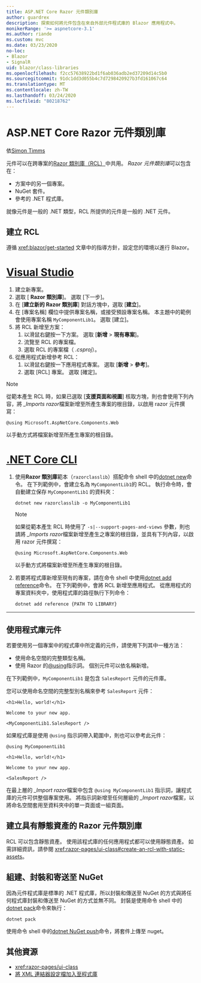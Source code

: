 ```yaml
---
title: ASP.NET Core Razor 元件類別庫
author: guardrex
description: 探索如何將元件包含在來自外部元件程式庫的 Blazor 應用程式中。
monikerRange: '>= aspnetcore-3.1'
ms.author: riande
ms.custom: mvc
ms.date: 03/23/2020
no-loc:
- Blazor
- SignalR
uid: blazor/class-libraries
ms.openlocfilehash: f2cc57638922bd1f6ab036adb2ed37209d14c5b0
ms.sourcegitcommit: 91dc1dd3d055b4c7d7298420927b3fd161067c64
ms.translationtype: MT
ms.contentlocale: zh-TW
ms.lasthandoff: 03/24/2020
ms.locfileid: "80218762"
---
```

# <a name="aspnet-core-razor-components-class-libraries"></a>ASP.NET Core Razor 元件類別庫

依[Simon Timms](https://github.com/stimms)

元件可以在跨專案的[Razor 類別庫（RCL）](xref:razor-pages/ui-class)中共用。 *Razor 元件類別庫*可以包含在：

* 方案中的另一個專案。
* NuGet 套件。
* 參考的 .NET 程式庫。

就像元件是一般的 .NET 類型，RCL 所提供的元件是一般的 .NET 元件。

## <a name="create-an-rcl"></a>建立 RCL

遵循 <xref:blazor/get-started> 文章中的指導方針，設定您的環境以進行 Blazor。

# <a name="visual-studio"></a>[Visual Studio](#tab/visual-studio)

1. 建立新專案。
1. 選取 [ **Razor 類別庫**]。 選取 [下一步]。
1. 在 [**建立新的 Razor 類別庫**] 對話方塊中，選取 [**建立**]。
1. 在 [專案名稱] 欄位中提供專案名稱，或接受預設專案名稱。 本主題中的範例會使用專案名稱 `MyComponentLib1`。 選取 [建立]。
1. 將 RCL 新增至方案：
   1. 以滑鼠右鍵按一下方案。 選取 [**新增** > **現有專案**]。
   1. 流覽至 RCL 的專案檔。
   1. 選取 RCL 的專案檔（ *.csproj*）。
1. 從應用程式新增參考 RCL：
   1. 以滑鼠右鍵按一下應用程式專案。 選取 [**新增** > **參考**]。
   1. 選取 [RCL] 專案。 選取 [確定]。

> [!NOTE]
> 從範本產生 RCL 時，如果已選取 [**支援頁面和視圖**] 核取方塊，則也會使用下列內容，將 *_Imports razor*檔案新增至所產生專案的根目錄，以啟用 razor 元件撰寫：
>
> ```razor
> @using Microsoft.AspNetCore.Components.Web
> ```
>
> 以手動方式將檔案新增至所產生專案的根目錄。

# <a name="net-core-cli"></a>[.NET Core CLI](#tab/netcore-cli)

1. 使用**Razor 類別庫**範本（`razorclasslib`）搭配命令 shell 中的[dotnet new](/dotnet/core/tools/dotnet-new)命令。 在下列範例中，會建立名為 `MyComponentLib1`的 RCL。 執行命令時，會自動建立保存 `MyComponentLib1` 的資料夾：

   ```dotnetcli
   dotnet new razorclasslib -o MyComponentLib1
   ```

   > [!NOTE]
   > 如果從範本產生 RCL 時使用了 `-s|--support-pages-and-views` 參數，則也請將 *_Imports razor*檔案新增至產生之專案的根目錄，並具有下列內容，以啟用 razor 元件撰寫：
   >
   > ```razor
   > @using Microsoft.AspNetCore.Components.Web
   > ```
   >
   > 以手動方式將檔案新增至所產生專案的根目錄。

1. 若要將程式庫新增至現有的專案，請在命令 shell 中使用[dotnet add reference](/dotnet/core/tools/dotnet-add-reference)命令。 在下列範例中，會將 RCL 新增至應用程式。 從應用程式的專案資料夾中，使用程式庫的路徑執行下列命令：

   ```dotnetcli
   dotnet add reference {PATH TO LIBRARY}
   ```

---

## <a name="consume-a-library-component"></a>使用程式庫元件

若要使用另一個專案中的程式庫中所定義的元件，請使用下列其中一種方法：

* 使用命名空間的完整類型名稱。
* 使用 Razor 的[\@using](xref:mvc/views/razor#using)指示詞。 個別元件可以依名稱新增。

在下列範例中，`MyComponentLib1` 是包含 `SalesReport` 元件的元件庫。

您可以使用命名空間的完整型別名稱來參考 `SalesReport` 元件：

```razor
<h1>Hello, world!</h1>

Welcome to your new app.

<MyComponentLib1.SalesReport />
```

如果程式庫是使用 `@using` 指示詞帶入範圍中，則也可以參考此元件：

```razor
@using MyComponentLib1

<h1>Hello, world!</h1>

Welcome to your new app.

<SalesReport />
```

在最上層的 *_Import razor*檔案中包含 `@using MyComponentLib1` 指示詞，讓程式庫的元件可供整個專案使用。 將指示詞新增至任何層級的 *_Import razor*檔案，以將命名空間套用至資料夾中的單一頁面或一組頁面。

## <a name="create-a-razor-components-class-library-with-static-assets"></a>建立具有靜態資產的 Razor 元件類別庫

RCL 可以包含靜態資產。 使用該程式庫的任何應用程式都可以使用靜態資產。 如需詳細資訊，請參閱 <xref:razor-pages/ui-class#create-an-rcl-with-static-assets>。

## <a name="build-pack-and-ship-to-nuget"></a>組建、封裝和寄送至 NuGet

因為元件程式庫是標準的 .NET 程式庫，所以封裝和傳送至 NuGet 的方式與將任何程式庫封裝和傳送至 NuGet 的方式並無不同。 封裝是使用命令 shell 中的[dotnet pack](/dotnet/core/tools/dotnet-pack)命令來執行：

```dotnetcli
dotnet pack
```

使用命令 shell 中的[dotnet NuGet push](/dotnet/core/tools/dotnet-nuget-push)命令，將套件上傳至 nuget。

## <a name="additional-resources"></a>其他資源

* <xref:razor-pages/ui-class>
* [將 XML 連結器設定檔加入至程式庫](xref:host-and-deploy/blazor/configure-linker#add-an-xml-linker-configuration-file-to-a-library)
